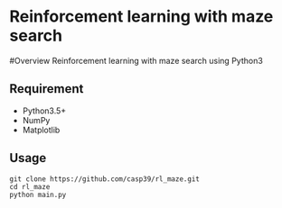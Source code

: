 
Reinforcement learning with maze search
====

#Overview
Reinforcement learning with maze search using Python3

## Requirement

- Python3.5+
- NumPy
- Matplotlib

## Usage

```
git clone https://github.com/casp39/rl_maze.git
cd rl_maze
python main.py
```
